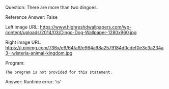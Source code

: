 Question: There are more than two dingoes.

Reference Answer: False

Left image URL: https://www.highreshdwallpapers.com/wp-content/uploads/2014/03/Dingo-Dog-Wallpaper-1280x960.jpg

Right image URL: https://i.pinimg.com/736x/e9/64/a9/e964a98a2579184d0cdef0e3e3a234a3--wisteria-animal-kingdom.jpg

Program:

```
The program is not provided for this statement.
```
Answer: Runtime error: 'is'

